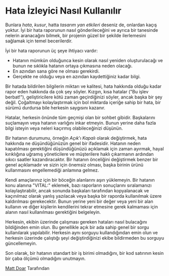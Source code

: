 # Hata İzleyici Nasıl Kullanılır

Bunlara *hata*, *kusur*, hatta *tasarım yan etkileri* deseniz de, onlardan kaçış yoktur. İyi bir hata raporunun nasıl gönderileceğini ve ayrıca bir tanesinde nelerin aranacağını bilmek, bir projenin güzel bir şekilde ilerlemesini sağlamak için temel becerilerdir.

İyi bir hata raporunun üç şeye ihtiyacı vardır:

- Hatanın mümkün olduğunca kesin olarak nasıl yeniden oluşturulacağı ve bunun ne sıklıkla hatanın ortaya çıkmasına neden olacağı.
- En azından sana göre ne olması gerekirdi.
- Gerçekte ne olduğu veya en azından kaydettiğiniz kadar bilgi.

Bir hatada bildirilen bilgilerin miktarı ve kalitesi, hata hakkında olduğu kadar rapor eden hakkında da çok şey söyler. Kızgın, kısa hatalar ("Bu işlev berbat!"), geliştiricilere kötü zaman geçirdiğinizi söyler, ancak başka bir şey değil. Çoğaltmayı kolaylaştırmak için bol miktarda içeriğe sahip bir hata, bir sürümü durdursa bile herkesin saygısını kazanır.

Hatalar, herkesin önünde tüm geçmişi olan bir sohbet gibidir. Başkalarını suçlamayın veya hatanın varlığını inkar etmeyin. Bunun yerine daha fazla bilgi isteyin veya neleri kaçırmış olabileceğinizi düşünün.

Bir hatanın durumunu, örneğin *Açık*'ı *Kapalı* olarak değiştirmek, hata hakkında ne düşündüğünüzün genel bir ifadesidir. Hatanın neden kapatılması gerektiğini düşündüğünüzü açıklamak için zaman ayırmak, hayal kırıklığına uğramış yöneticilere ve müşterilere haklı çıkarmanın ardından sıkıcı saatler kazandıracaktır. Bir hatanın önceliğini değiştirmek benzer bir genel açıklamadır ve sizin için önemsiz olması, başka birinin ürünü kullanmasını engellemediği anlamına gelmez.

Kendi amaçlarınız için bir böceğin alanlarını aşırı yüklemeyin. Bir hatanın konu alanına "VITAL:" eklemek, bazı raporların sonuçlarını sıralamanızı kolaylaştırabilir, ancak sonunda başkaları tarafından kopyalanacak ve kaçınılmaz olarak yanlış yazılacak veya başka bir raporda kullanılmak üzere kaldırılması gerekecektir. Bunun yerine yeni bir değer veya yeni bir alan kullanın ve diğer kişilerin kendilerini tekrar etmesine gerek kalmaması için alanın nasıl kullanılması gerektiğini belgeleyin.

Herkesin, ekibin üzerinde çalışması gereken hataları nasıl bulacağını bildiğinden emin olun. Bu genellikle açık bir ada sahip genel bir sorgu kullanılarak yapılabilir. Herkesin aynı sorguyu kullandığından emin olun ve herkesin üzerinde çalıştığı şeyi değiştirdiğinizi ekibe bildirmeden bu sorguyu güncellemeyin.

Son olarak, bir hatanın standart bir iş birimi olmadığını, bir kod satırının kesin bir çaba ölçümü olmadığını unutmayın.

[Matt Doar](http://programmer.97things.oreilly.com/wiki/index.php/Matt_Doar) Tarafından